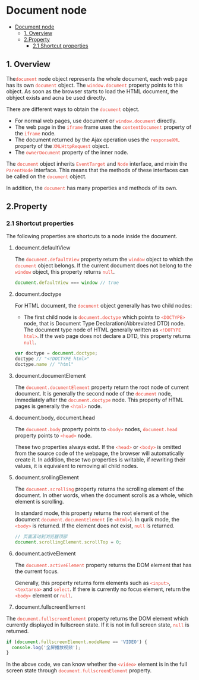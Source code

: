 # Document node

- [Document node](#document-node)
  - [1. Overview](#1-overview)
  - [2.Property](#2property)
    - [2.1 Shortcut properties](#21-shortcut-properties)

## 1. Overview

The<code style="color:#ea4335">document</code> node object represents the whole document, each web page has its own <code style="color:#ea4335">document</code> object. The <code style="color:#ea4335">window.document</code> property points to this object. As soon as the browser starts to load the HTML document, the obhject exists and acna be used directly.

There are different ways to obtain the <code style="color:#ea4335">document</code> object.

- For normal web pages, use document or <code style="color:#ea4335">window.document</code> directly.
- The web page in the <code style="color:#ea4335">iframe</code> frame uses the <code style="color:#ea4335">contentDocument</code> property of the <code style="color:#ea4335">iframe</code> node.
- The document returned by the Ajax operation uses the <code style="color:#ea4335">responseXML</code> property of the <code style="color:#ea4335">XMLHttpRequest</code> object.
- The <code style="color:#ea4335">ownerDocument</code> property of the inner node.

The <code style="color:#ea4335">document</code> object inherits <code style="color:#ea4335">EventTarget</code> and <code style="color:#ea4335">Node</code> interface, and mixin the <code style="color:#ea4335">ParentNode</code> interface. This means that the methods of these interfaces can be called on the <code style="color:#ea4335">document</code> object.

In addition, the <code style="color:#ea4335">document</code> has many properties and methods of its own.

## 2.Property

### 2.1 Shortcut properties

The following properties are shortcuts to a node inside the document.

1. document.defaultView

    The <code style="color:#ea4335">document.defaultView</code> property return the <code style="color:#ea4335">window</code> object to which the <code style="color:#ea4335">document</code> object belongs. If the current document does not belong to the <code style="color:#ea4335">window</code> object, this property returns <code style="color:#ea4335">null</code>.

    ```js
    document.defaultView === window // true
    ```

2. document.doctype

    For HTML document, the <code style="color:#ea4335">document</code> object generally has two child nodes:

    - The first child node is <code style="color:#ea4335">document.doctype</code> which points to <code style="color:#ea4335">\<DOCTYPE></code> node, that is Document Type Declaration(Abbreviated DTD) node. The document type node of HTML generally written as <code style="color:#ea4335">\<!DOTYPE html></code>. If the web page does not declare a DTD, this property returns <code style="color:#ea4335">null</code>.

    ```js
    var doctype = document.doctype;
    doctype // "<!DOCTYPE html>"
    doctype.name // "html"
    ```

3. document.documentElement

    The <code style="color:#ea4335">document.documentElement</code> property return the root node of current document. It is generally the second node of the <code style="color:#ea4335">document</code> node, immediately after the <code style="color:#ea4335">document.doctype</code> node. This property of HTML pages is generally the <code style="color:#ea4335">\<html></code> node.

4. document.body, document.head

    The <code style="color:#ea4335">document.body</code> property points to <code style="color:#ea4335">\<body></code> nodes, <code style="color:#ea4335">document.head</code> property points to <code style="color:#ea4335">\<head></code> node.

    These two properties always exist. If the <code style="color:#ea4335">\<head></code> or <code style="color:#ea4335">\<body></code> is omitted from the source code of the webpage, the browser will automatically create it. In addition, these two properties is writable, if rewriting their values, it is equivalent to removing all child nodes.

5. document.srollingElement

    The <code style="color:#ea4335">document.scrolling</code> property returns the scrolling element of the document. In other words, when the document scrolls as a whole, which element is scrolling.

    In standard mode, this property returns the root element of the document <code style="color:#ea4335">document.documentElement</code> (ie <code style="color:#ea4335">\<html></code>). In qurik mode, the <code style="color:#ea4335">\<body></code> is returned. If the element does not exist, <code style="color:#ea4335">null</code> is returned.

    ```js
    // 页面滚动到浏览器顶部
    document.scrollingElement.scrollTop = 0;
    ```

6. document.activeElement

    The <code style="color:#ea4335">document.activeElement</code> property returns the DOM element that has the current focus.

    Generally, this property returns form elements such as <code style="color:#ea4335">\<input></code>, <code style="color:#ea4335">\<textarea></code> and <code style="color:#ea4335">select</code>. If there is currently no focus element, return the <code style="color:#ea4335">\<body></code> element or <code style="color:#ea4335">null</code>.

7. document.fullscreenElement

The <code style="color:#ea4335">document.fullscreenElement</code> property returns the DOM element which currently displayed in fullscreen state. If it is  not in full screen state, <code style="color:#ea4335">null</code> is returned.

```js
if (document.fullscreenElement.nodeName == 'VIDEO') {
  console.log('全屏播放视频');
}
```

In the above code, we can know whether the <code style="color:#ea4335">\<video></code> element is in the full screen state through <code style="color:#ea4335">document.fullscreenElement</code> property.
